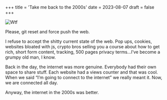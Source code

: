 +++
title = 'Take me back to the 2000s'
date = 2023-08-07
draft = false
+++

![Wtf](/shitty-web.png)

Please, git reset and force push the web.

I refuse to accept the shitty current state of the web. Pop ups, cookies, websites bloated with js, crypto bros selling you a course about how to get rich, short form content, tracking, 500 pages privacy terms…I’ve become a grumpy old man, I know.

Back in the day, the internet was more genuine. Everybody had their own space to share stuff. Each website had a views counter and that was cool. When we said “I’m going to connect to the internet” we really meant it. Now, we are connected all day.

Anyway, the internet in the 2000s was better.
